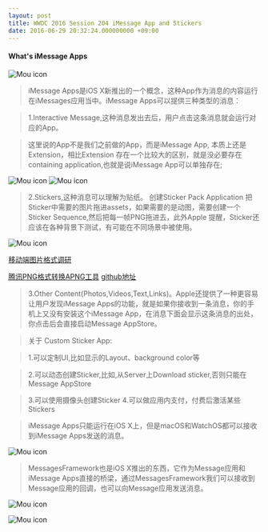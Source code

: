```yaml
---
layout: post
title: WWDC 2016 Session 204 iMessage App and Stickers
date: 2016-06-29 20:32:24.000000000 +09:00
---
```


#### What's iMessage Apps
![Mou icon](http://o9lammkmn.bkt.clouddn.com/IMG_3203.JPG?imageView2/2/w/600)
> iMessage Apps是iOS X新推出的一个概念，这种App作为消息的内容运行在iMessages应用当中。iMessage Apps可以提供三种类型的消息：

>1.Interactive Message,这种消息发出去后，用户点击这条消息就会运行对应的App。

>这里说的App不是我们之前做的App，而是iMessage App, 本质上还是Extension，相比Extension 存在一个比较大的区别，就是没必要存在containing application,也就是说iMessage App可以单独存在;

![Mou icon](http://o9lammkmn.bkt.clouddn.com/IMG_3200.JPG?imageView2/2/w/600)
![Mou icon](http://o9lammkmn.bkt.clouddn.com/IMG_3206.JPG?imageView2/2/w/600)

>2.Stickers,这种消息可以理解为贴纸。
>创建Sticker Pack Application 把Sticker中需要的图片拖进assets，如果需要的是动图，需要创建一个Sticker Sequence,然后把每一帧PNG拖进去，此外Apple 提醒，Sticker还应该在各种背景下测试，有可能在不同场景中被使用。

![Mou icon](http://o9lammkmn.bkt.clouddn.com/IMG_3201.JPG?imageView2/2/w/400)

[移动端图片格式调研](http://blog.ibireme.com/2015/11/02/mobile_image_benchmark/)

[腾讯PNG格式转换APNG工具](https://isux.tencent.com/introduction-of-apng.html)
 [github地址](https://github.com/iSparta/iSparta)

>3.Other Content(Photos,Videos,Text,Links)。Apple还提供了一种更容易让用户发现iMessage Apps的功能，就是如果你接收到一条消息，你的手机上又没有安装这个iMessage App，在消息下面会显示这条消息的出处，你点击后会直接启动Message AppStore。


>关于 Custom Sticker App:
	
>1.可以定制UI,比如显示的Layout、background color等

>2.可以动态创建Sticker,比如,从Server上Download sticker,否则只能在Message AppStore

>3.可以使用摄像头创建Sticker
>4.可以做应用内支付，付费后激活某些Stickers

>iMessage Apps只能运行在iOS X上，但是macOS和WatchOS都可以接收到iMessage Apps发送的消息。

![Mou icon](http://o9lammkmn.bkt.clouddn.com/IMG_3198.JPG?imageView2/2/w/600)

>MessagesFramework也是iOS X推出的东西，它作为Message应用和iMessage Apps直接的桥梁，通过MessagesFramework我们可以接收到Message应用的回调，也可以向Message应用发送消息。

![Mou icon](http://o9lammkmn.bkt.clouddn.com/IMG_3204.JPG?imageView2/2/w/600)

![Mou icon](http://o9lammkmn.bkt.clouddn.com/IMG_3205.JPG?imageView2/2/w/600)
